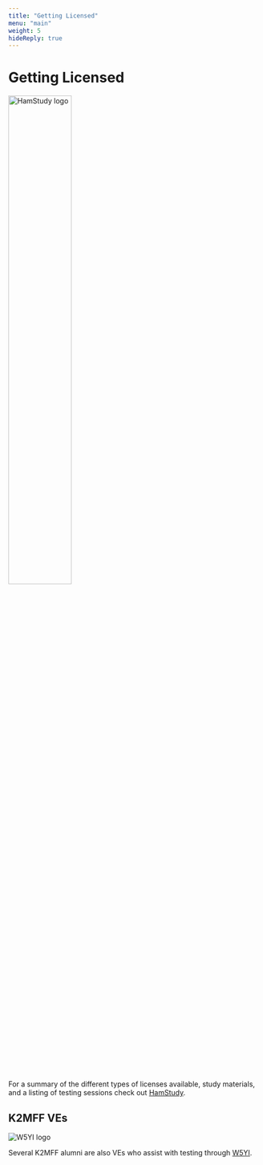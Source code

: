 ```yaml
---
title: "Getting Licensed"
menu: "main"
weight: 5
hideReply: true
---
```


# Getting Licensed

<img alt="HamStudy logo" src="/hamstudy.svg" width="50%" class="center">

For a summary of the different types of licenses available, study materials, and a listing of testing sessions check out [HamStudy](http://hamstudy.org).

## K2MFF VEs

<img alt="W5YI logo" src="/w5yi.png" class="center">

Several K2MFF alumni are also VEs who assist with testing through [W5YI](https://www.w5yi-vec.org/).
